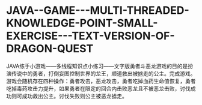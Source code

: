 # JAVA--GAME---MULTI-THREADED-KNOWLEDGE-POINT-SMALL-EXERCISE---TEXT-VERSION-OF-DRAGON-QUEST
JAVA练手小游戏——多线程知识点小练习——文字版勇者斗恶龙游戏的目的是扮演传说中的勇者，打倒妄图控制世界的龙王，顺道救出被掳走的公主。完成游戏。      游戏会随机存在四种操作：勇者攻击，恶龙攻击，勇者吃掉血药生命值恢复，勇者吃掉毒药攻击力提升，如果勇者在限定的回合内击败恶龙且不被恶龙击败，讨伐成功则可成功救出公主。讨伐失败则公主被恶龙掳走。
